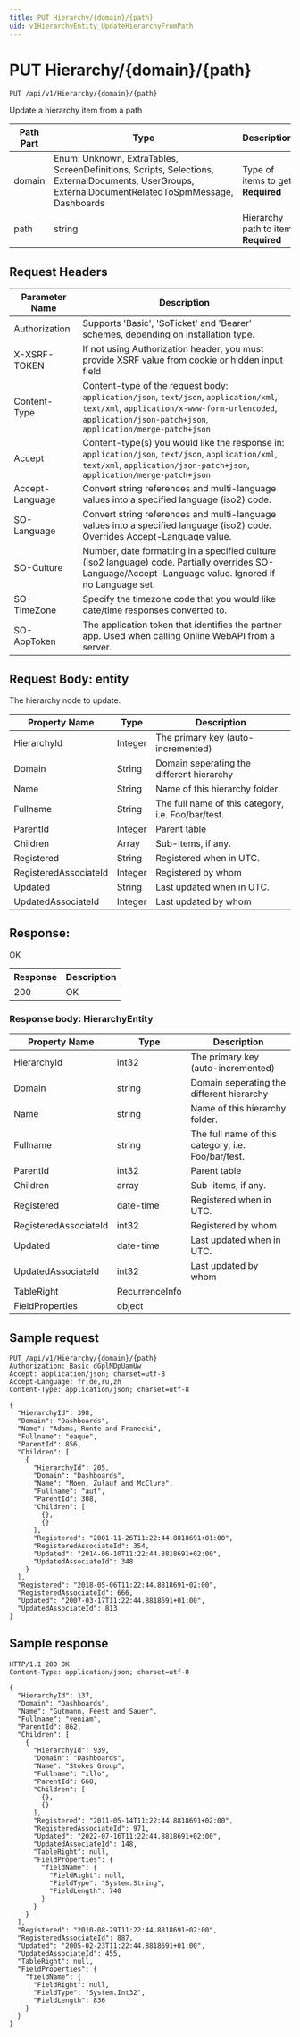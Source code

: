```yaml
---
title: PUT Hierarchy/{domain}/{path}
uid: v1HierarchyEntity_UpdateHierarchyFromPath
---
```


# PUT Hierarchy/{domain}/{path}

```http
PUT /api/v1/Hierarchy/{domain}/{path}
```

Update a hierarchy item from a path






| Path Part | Type | Description |
|-----------|------|-------------|
| domain | Enum: Unknown, ExtraTables, ScreenDefinitions, Scripts, Selections, ExternalDocuments, UserGroups, ExternalDocumentRelatedToSpmMessage, Dashboards | Type of items to get **Required** |
| path | string | Hierarchy path to item **Required** |



## Request Headers

| Parameter Name | Description |
|----------------|-------------|
| Authorization  | Supports 'Basic', 'SoTicket' and 'Bearer' schemes, depending on installation type. |
| X-XSRF-TOKEN   | If not using Authorization header, you must provide XSRF value from cookie or hidden input field |
| Content-Type | Content-type of the request body: `application/json`, `text/json`, `application/xml`, `text/xml`, `application/x-www-form-urlencoded`, `application/json-patch+json`, `application/merge-patch+json` |
| Accept         | Content-type(s) you would like the response in: `application/json`, `text/json`, `application/xml`, `text/xml`, `application/json-patch+json`, `application/merge-patch+json` |
| Accept-Language | Convert string references and multi-language values into a specified language (iso2) code. |
| SO-Language | Convert string references and multi-language values into a specified language (iso2) code. Overrides Accept-Language value. |
| SO-Culture | Number, date formatting in a specified culture (iso2 language) code. Partially overrides SO-Language/Accept-Language value. Ignored if no Language set. |
| SO-TimeZone | Specify the timezone code that you would like date/time responses converted to. |
| SO-AppToken | The application token that identifies the partner app. Used when calling Online WebAPI from a server. |

## Request Body: entity 

The hierarchy node to update. 

| Property Name | Type |  Description |
|----------------|------|--------------|
| HierarchyId | Integer | The primary key (auto-incremented) |
| Domain | String | Domain seperating the different hierarchy |
| Name | String | Name of this hierarchy folder. |
| Fullname | String | The full name of this category, i.e. Foo/bar/test. |
| ParentId | Integer | Parent table |
| Children | Array | Sub-items, if any. |
| Registered | String | Registered when  in UTC. |
| RegisteredAssociateId | Integer | Registered by whom |
| Updated | String | Last updated when  in UTC. |
| UpdatedAssociateId | Integer | Last updated by whom |

## Response:

OK

| Response | Description |
|----------------|-------------|
| 200 | OK |

### Response body: HierarchyEntity

| Property Name | Type |  Description |
|----------------|------|--------------|
| HierarchyId | int32 | The primary key (auto-incremented) |
| Domain | string | Domain seperating the different hierarchy |
| Name | string | Name of this hierarchy folder. |
| Fullname | string | The full name of this category, i.e. Foo/bar/test. |
| ParentId | int32 | Parent table |
| Children | array | Sub-items, if any. |
| Registered | date-time | Registered when  in UTC. |
| RegisteredAssociateId | int32 | Registered by whom |
| Updated | date-time | Last updated when  in UTC. |
| UpdatedAssociateId | int32 | Last updated by whom |
| TableRight | RecurrenceInfo |  |
| FieldProperties | object |  |

## Sample request

```http!
PUT /api/v1/Hierarchy/{domain}/{path}
Authorization: Basic dGplMDpUamUw
Accept: application/json; charset=utf-8
Accept-Language: fr,de,ru,zh
Content-Type: application/json; charset=utf-8

{
  "HierarchyId": 398,
  "Domain": "Dashboards",
  "Name": "Adams, Runte and Franecki",
  "Fullname": "eaque",
  "ParentId": 856,
  "Children": [
    {
      "HierarchyId": 205,
      "Domain": "Dashboards",
      "Name": "Moen, Zulauf and McClure",
      "Fullname": "aut",
      "ParentId": 308,
      "Children": [
        {},
        {}
      ],
      "Registered": "2001-11-26T11:22:44.8818691+01:00",
      "RegisteredAssociateId": 354,
      "Updated": "2014-06-10T11:22:44.8818691+02:00",
      "UpdatedAssociateId": 348
    }
  ],
  "Registered": "2018-05-06T11:22:44.8818691+02:00",
  "RegisteredAssociateId": 666,
  "Updated": "2007-03-17T11:22:44.8818691+01:00",
  "UpdatedAssociateId": 813
}
```

## Sample response

```http_
HTTP/1.1 200 OK
Content-Type: application/json; charset=utf-8

{
  "HierarchyId": 137,
  "Domain": "Dashboards",
  "Name": "Gutmann, Feest and Sauer",
  "Fullname": "veniam",
  "ParentId": 862,
  "Children": [
    {
      "HierarchyId": 939,
      "Domain": "Dashboards",
      "Name": "Stokes Group",
      "Fullname": "illo",
      "ParentId": 668,
      "Children": [
        {},
        {}
      ],
      "Registered": "2011-05-14T11:22:44.8818691+02:00",
      "RegisteredAssociateId": 971,
      "Updated": "2022-07-16T11:22:44.8818691+02:00",
      "UpdatedAssociateId": 148,
      "TableRight": null,
      "FieldProperties": {
        "fieldName": {
          "FieldRight": null,
          "FieldType": "System.String",
          "FieldLength": 740
        }
      }
    }
  ],
  "Registered": "2010-08-29T11:22:44.8818691+02:00",
  "RegisteredAssociateId": 887,
  "Updated": "2005-02-23T11:22:44.8818691+01:00",
  "UpdatedAssociateId": 455,
  "TableRight": null,
  "FieldProperties": {
    "fieldName": {
      "FieldRight": null,
      "FieldType": "System.Int32",
      "FieldLength": 836
    }
  }
}
```